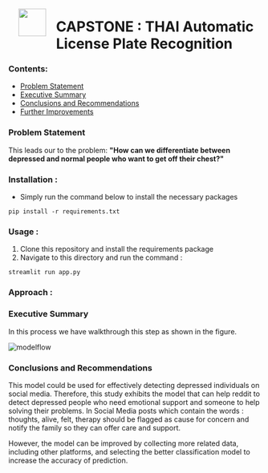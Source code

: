 <img src="http://imgur.com/1ZcRyrc.png" style="float: left; margin: 20px; height: 55px">

# CAPSTONE : THAI Automatic License Plate Recognition  

### Contents:
- [Problem Statement](#Problem-Statement)
- [Executive Summary](#Executive-Summary)
- [Conclusions and Recommendations](#Conclusions-and-Recommendations)
- [Further Improvements](#Further-Improvements) 

### Problem Statement 

This leads our to the problem: **"How can we differentiate between depressed and normal people who want to get off their chest?"**

### Installation :
- Simply run the command below to install the necessary packages

```
pip install -r requirements.txt
```


### Usage : 
1. Clone this repository and install the requirements package
2. Navigate to this directory and run the command : 
```
streamlit run app.py
```


### Approach :  



### Executive Summary




In this process we have walkthrough this step as shown in the figure.

![modelflow](./data/modelflow.png)

 

### Conclusions and Recommendations

This model could be used for effectively detecting depressed individuals on social media. Therefore, this study exhibits the model that can help reddit to detect depressed people who need emotional support and someone to help solving their problems. In Social Media posts which contain the words : thoughts, alive, felt, therapy should be flagged as cause for concern and notify the family so they can offer care and support.

However, the model can be improved by collecting more related data, including other platforms, and selecting the better classification model to increase the accuracy of prediction. 
